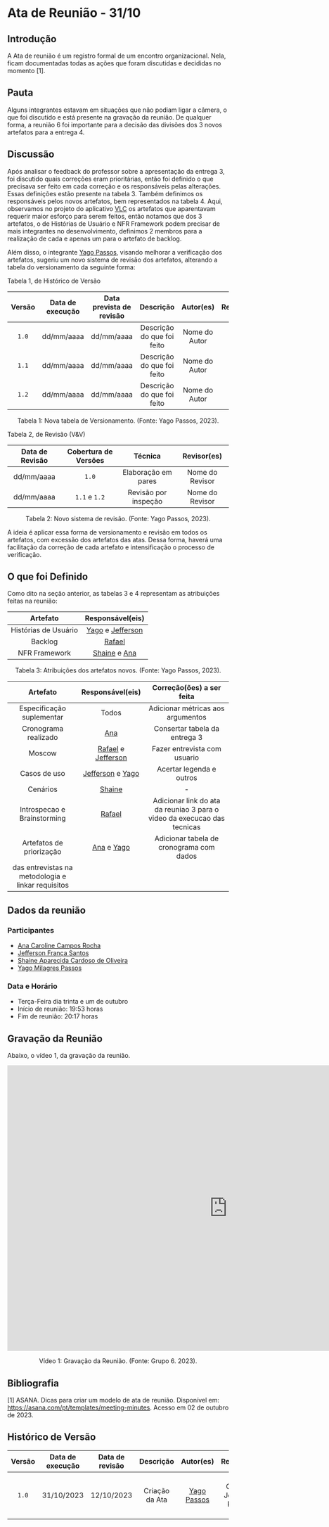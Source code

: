 # Ata de Reunião - 31/10

## Introdução
A Ata de reunião é um registro formal de um encontro organizacional. Nela, ficam documentadas todas as ações que foram discutidas e decididas no momento [1]. 

## Pauta
Alguns integrantes estavam em situações que não podiam ligar a câmera, o que foi discutido e está presente na gravação da reunião. De qualquer forma, a reunião 6 foi importante para a decisão das divisões dos 3 novos artefatos para a entrega 4.

## Discussão
Após analisar o feedback do professor sobre a apresentação da entrega 3, foi discutido quais correções eram prioritárias, então foi definido o que precisava ser feito em cada correção e os responsáveis pelas alterações. Essas definições estão presente na tabela 3. Também definimos os responsáveis pelos novos artefatos, bem representados na tabela 4.
Aqui, observamos no projeto do aplicativo [VLC](https://github.com/Requisitos-de-Software/2023.1-VLC) os artefatos que aparentavam requerir maior esforço para serem feitos, então notamos que dos 3 artefatos, o de Histórias de Usuário e NFR Framework podem precisar de mais integrantes no desenvolvimento, definimos 2 membros para a realização de cada e apenas um para o artefato de backlog. 

Além disso, o integrante [Yago Passos](https://github.com/yagompassos), visando melhorar a verificação dos artefatos, sugeriu um novo sistema de revisão dos artefatos, alterando a tabela do versionamento da seguinte forma:

Tabela 1, de Histórico de Versão

| Versão | Data de execução | Data prevista de revisão |       Descrição      |         Autor(es)      |       Revisado          |
| :----: | :--------------: | :-------------: | :------------------------: | :----------------: | :-----------: |
| `1.0`  |    dd/mm/aaaa    |   dd/mm/aaaa    |   Descrição do que foi feito    | Nome do Autor | :heavy_check_mark: |
| `1.1`  |    dd/mm/aaaa    |   dd/mm/aaaa    |   Descrição do que foi feito    | Nome do Autor | :heavy_check_mark: |
| `1.2`  |    dd/mm/aaaa    |   dd/mm/aaaa    |   Descrição do que foi feito    | Nome do Autor | :heavy_check_mark: |

<div style="text-align: center">
<p> Tabela 1: Nova tabela de Versionamento. (Fonte: Yago Passos, 2023).</p>
</div>

Tabela 2, de Revisão (V&V)

| Data de Revisão | Cobertura de Versões  |          Técnica         |     Revisor(es)    |
| :------------: | :-------------: | :--------------------------: |  :---------------: |
|   dd/mm/aaaa   |    `1.0`   |    Elaboração em pares     |  Nome do Revisor |
|   dd/mm/aaaa   |  `1.1` e `1.2` |    Revisão por inspeção    |  Nome do Revisor |

<div style="text-align: center">
<p> Tabela 2: Novo sistema de revisão. (Fonte: Yago Passos, 2023).</p>
</div>

A ideia é aplicar essa forma de versionamento e revisão em todos os artefatos, com excessão dos artefatos das atas. Dessa forma, haverá uma facilitação da correção de cada artefato e intensificação o processo de verificação.


## O que foi Definido
Como dito na seção anterior, as tabelas 3 e 4 representam as atribuições feitas na reunião:

| Artefato  | Responsável(eis) |
| :-------: |  :-------: |
|  Histórias de Usuário | [Yago](https://github.com/yagompassos) e [Jefferson](https://github.com/Frans6) |
| Backlog | [Rafael](https://github.com/Rafael-gc) |
|  NFR Framework | [Shaine](https://github.com/shaineOliveira) e [Ana](https://github.com/anaaroch) | 

<div style="text-align: center">
<p> Tabela 3: Atribuições dos artefatos novos. (Fonte: Yago Passos, 2023).</p>
</div>

| Artefato | Responsável(eis) | Correção(ões) a ser feita | 
| :-------: |  :-------:  |  :-------: |
| Especificação suplementar | Todos | Adicionar métricas aos argumentos | 
| Cronograma realizado |[Ana](https://github.com/anaaroch) | Consertar tabela da entrega 3 | 
| Moscow |  [Rafael](https://github.com/Rafael-gc) e [Jefferson](https://github.com/Frans6) | Fazer entrevista com usuario | 
| Casos de uso |  [Jefferson](https://github.com/Frans6) e [Yago](https://github.com/yagompassos) | Acertar legenda e outros | 
| Cenários |  [Shaine](https://github.com/shaineOliveira) | - | 
| Introspecao e Brainstorming |  [Rafael](https://github.com/Rafael-gc) | Adicionar link do ata da reuniao 3 para o video da execucao das tecnicas | 
| Artefatos de priorização | [Ana](https://github.com/anaaroch) e [Yago](https://github.com/yagompassos) | Adicionar tabela de cronograma com dados
das entrevistas na metodologia e linkar requisitos | 

## Dados da reunião
### Participantes
- [Ana Caroline Campos Rocha](https://github.com/anaaroch)
- [Jefferson França Santos](https://github.com/Frans6)
- [Shaine Aparecida Cardoso de Oliveira](https://github.com/shaineOliveira)
- [Yago Milagres Passos](https://github.com/yagompassos)

### Data e Horário
- Terça-Feira dia trinta e um de outubro
- Início de reunião: 19:53 horas
- Fim de reunião: 20:17 horas

## Gravação da Reunião
Abaixo, o vídeo 1, da gravação da reunião.

<iframe width="1000vw" height="650vh" src="https://youtube.com/embed/_iz8_TJC_mQ" title="Reunião 6" frameborder="0" allow="accelerometer; autoplay; clipboard-write; encrypted-media; gyroscope; picture-in-picture" allowfullscreen=""></iframe>

<div style="text-align: center">
<p> Vídeo 1: Gravação da Reunião. (Fonte: Grupo 6. 2023).</p>
</div>

## Bibliografia

[1] ASANA. Dicas para criar um modelo de ata de reunião. Disponível em: https://asana.com/pt/templates/meeting-minutes. Acesso em 02 de outubro de 2023.

## Histórico de Versão

| Versão | Data de execução | Data de revisão |             Descrição             |                      Autor(es)                       |                     Revisor(es)                      |
| :----: | :--------------: | :-------------: | :-------------------------------: | :--------------------------------------------------: | :--------------------------------------------------: |
| `1.0`  |    31/10/2023    |   12/10/2023    | Criação da Ata |   [Yago Passos](https://github.com/yagompassos)    | Ana Caroline, Jefferson, Rafael e Shaíne |